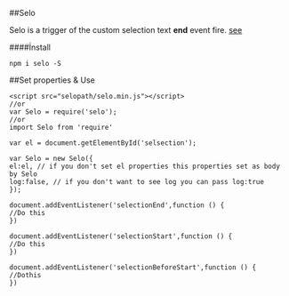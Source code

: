 
##Selo 


Selo is a trigger of  the  custom selection text  **end** event fire. [see](https://developer.mozilla.org/en-US/docs/Web/Events/selectionchange) 

####İnstall

```npm i selo -S```

##Set properties & Use


```
<script src="selopath/selo.min.js"></script>
//or
var Selo = require('selo');
//or
import Selo from 'require'

var el = document.getElementById('selsection');

var Selo = new Selo({
el:el, // if you don't set el properties this properties set as body by Selo
log:false, // if you don't want to see log you can pass log:true
});

document.addEventListener('selectionEnd',function () {
//Do this
})

document.addEventListener('selectionStart',function () {
//Do this
})

document.addEventListener('selectionBeforeStart',function () {
//Dothis
})
```
